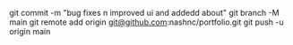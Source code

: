 
git commit -m "bug fixes n improved ui and addedd about"
git branch -M main
git remote add origin git@github.com:nashnc/portfolio.git
git push -u origin main

